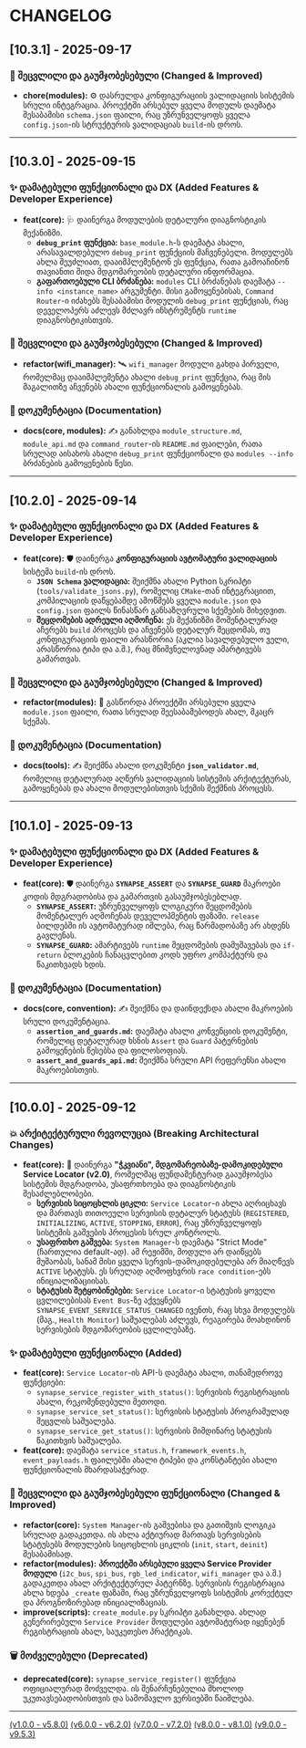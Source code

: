 # CHANGELOG

## [10.3.1] - 2025-09-17

### 🔄 შეცვლილი და გაუმჯობესებული (Changed & Improved)

- **chore(modules):** ⚙️ დასრულდა კონფიგურაციის ვალიდაციის სისტემის სრული ინტეგრაცია. პროექტში არსებულ ყველა მოდულს დაემატა შესაბამისი `schema.json` ფაილი, რაც უზრუნველყოფს ყველა `config.json`-ის სტრუქტურის ვალიდაციას `build`-ის დროს.

---

## [10.3.0] - 2025-09-15

### ✨ დამატებული ფუნქციონალი და DX (Added Features & Developer Experience)

- **feat(core):** 🩺 დაინერგა მოდულების დეტალური დიაგნოსტიკის მექანიზმი.
  - **`debug_print` ფუნქცია:** `base_module.h`-ს დაემატა ახალი, არასავალდებულო `debug_print` ფუნქციის მაჩვენებელი. მოდულებს ახლა შეუძლიათ, დააიმპლემენტონ ეს ფუნქცია, რათა გამოაჩინონ თავიანთი შიდა მდგომარეობის დეტალური ინფორმაცია.
  - **გაფართოებული CLI ბრძანება:** `modules` CLI ბრძანებას დაემატა `--info <instance_name>` არგუმენტი. მისი გამოყენებისას, `Command Router`-ი იძახებს შესაბამისი მოდულის `debug_print` ფუნქციას, რაც დეველოპერს აძლევს მძლავრ ინსტრუმენტს `runtime` დიაგნოსტიკისთვის.

### 🔄 შეცვლილი და გაუმჯობესებული (Changed & Improved)

- **refactor(wifi_manager):** 🛰️ `wifi_manager` მოდული გახდა პირველი, რომელმაც დააიმპლემენტა ახალი `debug_print` ფუნქცია, რაც მის მაგალითზე აჩვენებს ახალი ფუნქციონალის გამოყენებას.

### 📄 დოკუმენტაცია (Documentation)

- **docs(core, modules):** ✍️ განახლდა `module_structure.md`, `module_api.md` და `command_router`-ის `README.md` ფაილები, რათა სრულად აისახოს ახალი `debug_print` ფუნქციონალი და `modules --info` ბრძანების გამოყენების წესი.

---

## [10.2.0] - 2025-09-14

### ✨ დამატებული ფუნქციონალი და DX (Added Features & Developer Experience)

- **feat(core):** 🛡️ დაინერგა **კონფიგურაციის ავტომატური ვალიდაციის** სისტემა `build`-ის დროს.
  - **`JSON Schema` ვალიდაცია:** შეიქმნა ახალი Python სკრიპტი (`tools/validate_jsons.py`), რომელიც `CMake`-თან ინტეგრაციით, კომპილაციის დაწყებამდე ამოწმებს ყველა `module.json` და `config.json` ფაილს წინასწარ განსაზღვრული სქემების მიხედვით.
  - **შეცდომების ადრეული აღმოჩენა:** ეს მექანიზმი მომენტალურად აჩერებს `build` პროცესს და აჩვენებს დეტალურ შეცდომას, თუ კონფიგურაციის ფაილი არასწორია (აკლია სავალდებულო ველი, არასწორია ტიპი და ა.შ.), რაც მნიშვნელოვნად ამარტივებს გამართვას.

### 🔄 შეცვლილი და გაუმჯობესებული (Changed & Improved)

- **refactor(modules):** 🧹 გასწორდა პროექტში არსებული ყველა `module.json` ფაილი, რათა სრულად შეესაბამებოდეს ახალ, მკაცრ სქემას.

### 📄 დოკუმენტაცია (Documentation)

- **docs(tools):** ✍️ შეიქმნა ახალი დოკუმენტი **`json_validator.md`**, რომელიც დეტალურად აღწერს ვალიდაციის სისტემის არქიტექტურას, გამოყენებას და ახალი მოდულებისთვის სქემის შექმნის პროცესს.

---

## [10.1.0] - 2025-09-13

### ✨ დამატებული ფუნქციონალი და DX (Added Features & Developer Experience)

- **feat(core):** 🛡️ დაინერგა **`SYNAPSE_ASSERT`** და **`SYNAPSE_GUARD`** მაკროები კოდის მდგრადობისა და გამართვის გასაუმჯობესებლად.
  - **`SYNAPSE_ASSERT`:** უზრუნველყოფს ლოგიკური შეცდომების მომენტალურ აღმოჩენას დეველოპმენტის ფაზაში. `release` ბილდებში ის ავტომატურად იშლება, რაც წარმადობაზე არ ახდენს გავლენას.
  - **`SYNAPSE_GUARD`:** ამარტივებს `runtime` შეცდომების დამუშავებას და `if-return` ბლოკების ჩანაცვლებით კოდს უფრო კომპაქტურს და წაკითხვადს ხდის.

### 📄 დოკუმენტაცია (Documentation)

- **docs(core, convention):** ✍️ შეიქმნა და დაინდექსდა ახალი მაკროების სრული დოკუმენტაცია.
  - **`assertion_and_guards.md`:** დაემატა ახალი კონვენციის დოკუმენტი, რომელიც დეტალურად ხსნის `Assert` და `Guard` პატერნების გამოყენების წესებსა და ფილოსოფიას.
  - **`assert_and_guards_api.md`:** შეიქმნა სრული API რეფერენსი ახალი მაკროებისთვის.

---

## [10.0.0] - 2025-09-12

### 💥 არქიტექტურული რევოლუცია (Breaking Architectural Changes)

- **feat(core):** 🚀 დაინერგა **"ჭკვიანი", მდგომარეობაზე-დამოკიდებული Service Locator (v2.0)**, რომელმაც ფუნდამენტურად გააუმჯობესა სისტემის მდგრადობა, უსაფრთხოება და დიაგნოსტიკის შესაძლებლობები.
  - **სერვისის სიცოცხლის ციკლი:** `Service Locator`-ი ახლა აღრიცხავს და მართავს თითოეული სერვისის დეტალურ სტატუსს (`REGISTERED`, `INITIALIZING`, `ACTIVE`, `STOPPING`, `ERROR`), რაც უზრუნველყოფს სისტემის გაშვების პროცესის სრულ კონტროლს.
  - **უსაფრთხო გაშვება:** `System Manager`-ს დაემატა "Strict Mode" (ჩართულია default-ად). ამ რეჟიმში, მოდული არ დაიწყებს მუშაობას, სანამ მისი ყველა სერვის-დამოკიდებულება არ მიაღწევს `ACTIVE` სტატუსს. ეს სრულად აღმოფხვრის `race condition`-ებს ინიციალიზაციისას.
  - **სტატუსის შეტყობინებები:** `Service Locator`-ი სტატუსის ყოველი ცვლილებისას `Event Bus`-ზე აქვეყნებს `SYNAPSE_EVENT_SERVICE_STATUS_CHANGED` ივენთს, რაც სხვა მოდულებს (მაგ., `Health Monitor`) საშუალებას აძლევს, რეაგირება მოახდინონ სერვისების მდგომარეობის ცვლილებაზე.

### ✨ დამატებული ფუნქციონალი (Added)

- **feat(core):** `Service Locator`-ის API-ს დაემატა ახალი, თანამედროვე ფუნქციები:
  - `synapse_service_register_with_status()`: სერვისის რეგისტრაციის ახალი, რეკომენდებული მეთოდი.
  - `synapse_service_set_status()`: სერვისის სტატუსის პროგრამულად შეცვლის საშუალება.
  - `synapse_service_get_status()`: სერვისის მიმდინარე სტატუსის წაკითხვის საშუალება.
- **feat(core):** დაემატა `service_status.h`, `framework_events.h`, `event_payloads.h` ფაილებში ახალი ტიპები და კონსტანტები ახალი ფუნქციონალის მხარდასაჭერად.

### 🔄 შეცვლილი და გაუმჯობესებული ფუნქციონალი (Changed & Improved)

- **refactor(core):** `System Manager`-ის გაშვებისა და გათიშვის ლოგიკა სრულად გადაკეთდა. ის ახლა აქტიურად მართავს სერვისების სტატუსებს მოდულების სიცოცხლის ციკლის (`init`, `start`, `deinit`) შესაბამისად.
- **refactor(modules):** **პროექტში არსებული ყველა Service Provider მოდული** (`i2c_bus`, `spi_bus`, `rgb_led_indicator`, `wifi_manager` და ა.შ.) გადაკეთდა ახალ არქიტექტურულ პატერნზე. სერვისის რეგისტრაცია ახლა ხდება `_create` ფაზაში, რაც უზრუნველყოფს სისტემის კორექტულ და პროგნოზირებად ინიციალიზაციას.
- **improve(scripts):** `create_module.py` სკრიპტი განახლდა. ახლად გენერირებული `Service Provider` მოდულები ავტომატურად იყენებენ რეგისტრაციის ახალ, საუკეთესო პრაქტიკას.

### 🗑️ მოძველებული (Deprecated)

- **deprecated(core):** `synapse_service_register()` ფუნქცია ოფიციალურად მოძველდა. ის შენარჩუნებულია მხოლოდ უკუთავსებადობისთვის და სამომავლო ვერსიებში წაიშლება.

---
[(v1.0.0 - v5.8.0)](docs/changelog/v5.md)
[(v6.0.0 - v6.2.0)](docs/changelog/v6.md)
[(v7.0.0 - v7.2.0)](docs/changelog/v7.md)
[(v8.0.0 - v8.1.0)](docs/changelog/v8.md)
[(v9.0.0 - v9.5.3)](docs/changelog/v9.md)
